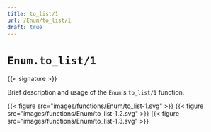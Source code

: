 ```yaml
---
title: to_list/1
url: /Enum/to_list/1
draft: true
---
```


# `Enum.to_list/1`

{{< signature >}}

Brief description and usage of the `Enum`'s `to_list/1` function.

{{< figure src="images/functions/Enum/to_list-1.svg" >}}
{{< figure src="images/functions/Enum/to_list-1.2.svg" >}}
{{< figure src="images/functions/Enum/to_list-1.3.svg" >}}

